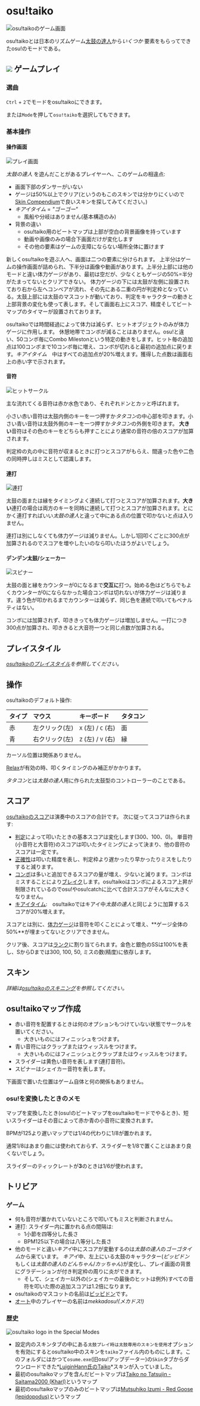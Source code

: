 # osu!taiko

![osu!taikoのゲーム画面](/wiki/shared/taiko-gameplay.jpg "osu!taikoインターフェイス")

osu!taikoとは日本のリズムゲーム[太鼓の達人](https://ja.wikipedia.org/wiki/%E5%A4%AA%E9%BC%93%E3%81%AE%E9%81%94%E4%BA%BA)から*いくつか* 要素をもらってできたosu!のモードである。

## ![](/wiki/shared/mode/taiko.png) ゲームプレイ

### 選曲

`Ctrl` + `2`でモードをosu!taikoにできます。

または`Mode`を押して`osu!taiko`を選択してもできます。

### 基本操作

#### 操作画面

![プレイ画面](/wiki/shared/Taiko_playfield.jpg "osu!taikoプレイ画面")

*太鼓の達人* を遊んだことがあるプレイヤーへ、このゲームの相違点:

- 画面下部のダンサーがいない
- ゲージは50%以上でクリア(というのもこのスキンでは分かりにくいので[Skin Compendium](https://osu.ppy.sh/community/forums/topics/180864)で良いスキンを探してみてください。)
- *キアイタイム* = *"ゴーゴー"*
  - 風船や分岐はありません(基本構造のみ)
- 背景の違い
  - osu!taiko用のビートマップは上部が空白の背景画像を持っています
  - 動画や画像のみの場合下画面だけが変化します
  - その他の要素はゲームの支障にならない場所全体に置けます

新しくosu!taikoを遊ぶ人へ、画面は二つの要素に分けられます。 上半分はゲームの操作画面が詰められ、下半分は画像や動画があります。上半分上部には他のモードと違い体力ゲージがあり、最初は空だが、少なくともゲージの50%=半分がたまってないとクリアできない。 体力ゲージの下には太鼓が左側に設置されており右から左へコンベアが流れ、その先にある二重の円が判定枠となっている。太鼓上部には太鼓のマスコットが動いており、判定をキャラクターの動きと上部背景の変化も使って表します。そして画面右上にスコア、精度そしてビートマップのタイマーが設置されております。

osu!taikoでは時間経過によって体力は減らず、ヒットオブジェクトのみが体力ゲージに作用します。 休憩地帯でコンボが減ることはありません。osu!と違い、50コンボ毎にCombo Milestonという特定の動きをします。ヒット毎の追加点は100コンボまで10コンボ毎に増え、コンボが切れると最初の追加点に戻ります。*キアイタイム*　中はすべての追加点が20%増えます。獲得した点数は画面右上の赤い字で示されます。

#### 音符

![ヒットサークル](/wiki/shared/Taiko_hitcircles.jpg "osu!taikoヒットサークル")

主な流れてくる音符は赤か水色であり、それぞれドンとカッと呼ばれます。

小さい赤い音符は太鼓内側のキーを一つ押すか*タタコン*の中心部を叩きます。小さい青い音符は太鼓外側のキーを一つ押すか*タタコン*の外側を叩きます。 **大きい**音符はその色のキーをどちらも押すことにより通常の音符の倍のスコアが加算されます。

判定枠の丸の中に音符が収まるときに打つとスコアがもらえ、間違った色や二色の同時押しはミスとして認識します。

#### 連打

![連打](/wiki/shared/Taiko_drumroll.jpg "osu!taiko連打")

太鼓の面または縁をタイミングよく連続して打つとスコアが加算されます。**大きい**連打の場合は両方のキーを同時に連続して打つとスコアが加算されます。とにかく連打すればいい*太鼓の達人*と違って中にある点の位置で叩かないと点は入りません。

連打は別にしなくても体力ゲージは減りません。しかし1回叩くごとに300点が加算されるのでスコアを増やしたいのなら叩いたほうがよいでしょう。

#### デンデン太鼓/シェーカー

![スピナー](/wiki/shared/Taiko_spinner.jpg "osu!taikoスピナー(デンデン)")

太鼓の面と縁をカウンターが0になるまで**交互に**打つ。始める色はどちらでもよくカウンターが0にならなかった場合コンボは切れないが体力ゲージは減ります。違う色が叩かれるまでカウンターは減らず、同じ色を連続で叩いてもペナルティはない。

コンボには加算されず、叩ききっても体力ゲージは増加しません。一打につき300点が加算され、叩ききると大音符一つと同じ点数が加算される。

## プレイスタイル

*[osu!taikoのプレイスタイル](/wiki/Gameplay/Play_style)を参照してください。*

## 操作

osu!taikoのデフォルト操作:

| タイプ | マウス | キーボード | タタコン |
| :-- | :-- | :-- | :-- |
| 赤 | 左クリック(左) | `X` (左) / `C` (右) | 面 |
| 青 | 右クリック(左) | `Z` (左) / `V` (右) | 縁 |

カーソル位置は関係ありません。

[Relax](/wiki/Gameplay/Game_modifier/Relax)が有効の時、叩くタイミングのみ補正がかかります。

*タタコン*とは*太鼓の達人*用に作られた太鼓型のコントローラーのことである。

## スコア

[osu!taikoのスコア](/wiki/Gameplay/Score/ScoreV1/osu!taiko)は演奏中のスコアの合計です。 次に従ってスコアは作られます:

- [判定](/wiki/Gameplay/Judgement/osu!taiko)によって叩いたときの基本スコアは変化します(300、100、0)。 単音符(小音符と大音符)のスコアは叩いたタイミングによって決まり、他の音符のスコアは一定です。
- [正確性](/wiki/Gameplay/Accuracy#osu!taiko)は叩いた精度を表し、判定枠より遅かったり早かったりミスをしたりすると減ります。
- [コンボ](/wiki/Gameplay/Combo_(score_multiplier))は多いと追加できるスコアの量が増え、少ないと減ります。コンボはミスすることにより[ブレイク](/wiki/Gameplay/Judgement/Combobreak)します。osu!taikoはコンボによるスコア上昇が制限されているのでosu!やosu!catchに比べて合計スコアがそんなに大きくなりません。
- [キアイタイム](/wiki/Gameplay/Kiai_time):　osu!taikoではキアイ中*太鼓の達人*と同じように加算するスコアが20%増えます。

スコアとは別に、[体力ゲージ](/wiki/Client/Interface/Health_bar)は音符を叩くことによって増え、**ゲージ全体の50%**が埋まってないとクリアできません。

クリア後、スコアは[ランク](/wiki/Gameplay/Grade#osu!taiko)に割り当てられます。金色と銀色のSSは100%を表し、SからDまでは300, 100, 50, ミスの数(精度)に依存します。

## スキン

*詳細は[osu!taikoのスキニング](/wiki/Skinning/osu!taiko)を参照してください。*

## osu!taikoマップ作成

- 赤い音符を配置するときは何のオプションもつけていない状態でサークルを置いてください。
  - 大きいものにはフィニッシュをつけます。
- 青い音符にはクラップまたはウィッスルをつけます。
  - 大きいものにはフィニッシュとクラップまたはウィッスルをつけます。
- スライダーは黄色い音符を表します(連打音符)。
- スピナーはシェイカー音符を表します。

下画面で置いた位置はゲーム自体と何の関係もありません。

### osu!を変換したときのメモ

マップを変換したとき(osu!のビートマップをosu!taikoモードでやるとき)、短いスライダーはその音によって赤か青の小音符に変換されます。

BPMが125より遅いマップでは1/4の代わりに1/8が置かれます。

通常1/8はあまり曲には使われておらず、スライダーを1/8で置くことはあまり良くないでしょう。

スライダーのティックレートが**3**のときは1/6が使われます。

## トリビア

### ゲーム

- 何も音符が置かれていないところで叩いてもミスと判断されません。
- 連打: スライダー内に置かれる点の間隔は:
  - 1小節を四等分した長さ
  - BPM125以下の場合は八等分した長さ
- 他のモードと違い*キアイ*中にスコアが変動するのは*太鼓の達人*の*ゴーゴタイム*から来ています。 *キアイ*中、左上にいる太鼓のキャラクター(*ピッピドン*もしくは*太鼓の達人*の*どんちゃん*/*カッちゃん*)が変化し、プレイ画面の背景にグラデーションが付き判定枠の周りに炎ができます。
  - そして、シェイカー以外の(シェイカーの最後のヒットは例外)すべての音符を叩いた際の追加スコアは1.2倍になります。
- osu!taikoのマスコットの名前は[ピッピドン](/wiki/Mascots#pippi)です。
- [オート](/wiki/Gameplay/Game_modifier/Auto)中のプレイヤーの名前は*mekkadosu!(メカドス!)*

### 歴史

![osu!taiko logo in the Special Modes](img/Taiko_logo.jpg "スペシャルモードでのロゴ")

- 設定内のスキンタブの中にある`太鼓プレイ時は太鼓専用のスキンを使用`オプションを有効にするとosu!taiko中のスキンを`taiko`ファイル内のものにします。このフォルダにはかつて`osume.exe`(旧osu!アップデーター)の`Skin`タブからダウンロードできた*[LuiginHann氏のTaiko](https://osu.ppy.sh/community/forums/topics/41319)*スキンが入っていました。
- 最初のosu!taikoマップを含んだビートマップは[Taiko no Tatsujin - Saitama2000 (Kharl)](https://osu.ppy.sh/beatmapsets/210)というマップ
- 最初のosu!taikoマップのみのビートマップは[Mutsuhiko Izumi - Red Goose (lepidopodus)](https://osu.ppy.sh/beatmapsets/55920)というマップ

